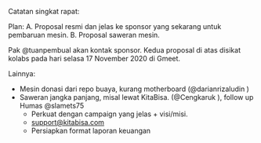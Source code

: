 Catatan singkat rapat:

Plan:
A. Proposal resmi dan jelas ke sponsor yang sekarang untuk pembaruan mesin.
B. Proposal saweran mesin.

Pak @tuanpembual akan kontak sponsor. Kedua proposal di atas disikat kolabs pada hari selasa 17 November 2020 di Gmeet.

Lainnya:
- Mesin donasi dari repo buaya, kurang motherboard (@darianrizaludin )
- Saweran jangka panjang, misal lewat KitaBisa. (@Cengkaruk ), follow up Humas @slamets75 
  - Perkuat dengan campaign yang jelas + visi/misi. 
  - support@kitabisa.com 
  - Persiapkan format laporan keuangan
